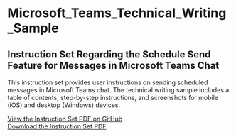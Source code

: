 # Microsoft_Teams_Technical_Writing_Sample
<h2>Instruction Set Regarding the Schedule Send Feature for Messages in Microsoft Teams Chat</h2>
This instruction set provides user instructions on sending scheduled messages in Microsoft Teams chat. The technical writing sample includes a table of contents, step-by-step instructions, and screenshots for mobile (iOS) and desktop (Windows) devices. 

<a href="https://github.com/ffm5113/Microsoft_Teams_Technical_Writing_Sample/blob/main/Forrest%20Moulin%20-%20Schedule%20Send%20Teams%20Instruction%20Set.pdf">View the Instruction Set PDF on GitHub</a>
<br>
<a href="https://github.com/ffm5113/Microsoft_Teams_Technical_Writing_Sample/raw/main/Forrest%20Moulin%20-%20Schedule%20Send%20Teams%20Instruction%20Set.pdf">Download the Instruction Set PDF</a>
